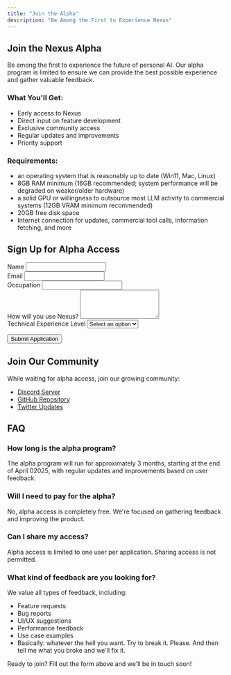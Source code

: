 ```yaml
---
title: "Join the Alpha"
description: "Be Among the First to Experience Nexus"
---
```


## Join the Nexus Alpha

Be among the first to experience the future of personal AI. Our alpha program is limited to ensure we can provide the best possible experience and gather valuable feedback.

### What You'll Get:
- Early access to Nexus
- Direct input on feature development
- Exclusive community access
- Regular updates and improvements
- Priority support

### Requirements:
- an operating system that is reasonably up to date (Win11, Mac, Linux)
- 8GB RAM minimum (16GB recommended; system performance will be degraded on weaker/older hardware)
- a solid GPU or willingness to outsource most LLM activity to commercial systems (12GB VRAM minimum recommended)
- 20GB free disk space
- Internet connection for updates, commercial tool calls, information fetching, and more

## Sign Up for Alpha Access

<form action="https://formspree.io/f/your-form-id" method="POST" class="alpha-form">
  <div class="form-group">
    <label for="name">Name</label>
    <input type="text" id="name" name="name" required>
  </div>
  
  <div class="form-group">
    <label for="email">Email</label>
    <input type="email" id="email" name="email" required>
  </div>
  
  <div class="form-group">
    <label for="occupation">Occupation</label>
    <input type="text" id="occupation" name="occupation" required>
  </div>
  
  <div class="form-group">
    <label for="use-case">How will you use Nexus?</label>
    <textarea id="use-case" name="use-case" rows="4" required></textarea>
  </div>
  
  <div class="form-group">
    <label for="experience">Technical Experience Level</label>
    <select id="experience" name="experience" required>
      <option value="">Select an option</option>
      <option value="beginner">Beginner</option>
      <option value="intermediate">Intermediate</option>
      <option value="advanced">Advanced</option>
      <option value="expert">Expert</option>
    </select>
  </div>
  
  <button type="submit" class="btn-primary">Submit Application</button>
</form>

## Join Our Community

While waiting for alpha access, join our growing community:

- [Discord Server](https://discord.gg/auridium)
- [GitHub Repository](https://github.com/auridium)
- [Twitter Updates](https://twitter.com/auridium)

## FAQ

### How long is the alpha program?
The alpha program will run for approximately 3 months, starting at the end of April 02025, with regular updates and improvements based on user feedback.

### Will I need to pay for the alpha?
No, alpha access is completely free. We're focused on gathering feedback and improving the product.

### Can I share my access?
Alpha access is limited to one user per application. Sharing access is not permitted.

### What kind of feedback are you looking for?
We value all types of feedback, including:
- Feature requests
- Bug reports
- UI/UX suggestions
- Performance feedback
- Use case examples
- Basically: whatever the hell you want. Try to break it. Please. And then tell me what you broke and we'll fix it. 

Ready to join? Fill out the form above and we'll be in touch soon! 